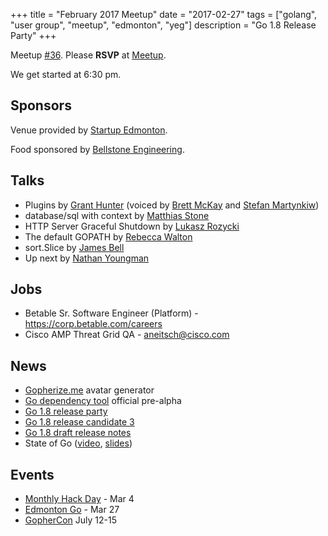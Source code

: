 +++
title = "February 2017 Meetup"
date = "2017-02-27"
tags = ["golang", "user group", "meetup", "edmonton", "yeg"]
description = "Go 1.8 Release Party"
+++

Meetup [#36](https://github.com/edmontongo/presentations/issues/54). Please **RSVP** at [Meetup](https://www.meetup.com/startupedmonton/events/jptkwlywdbkc/).

We get started at 6:30 pm.

## Sponsors 

Venue provided by [Startup Edmonton](http://www.startupedmonton.com/).

Food sponsored by [Bellstone Engineering](https://bellstone.ca/). 

## Talks

* Plugins by [Grant Hunter](https://github.com/grantdhunter) (voiced by [Brett McKay](https://github.com/mckayb24) and [Stefan Martynkiw](https://github.com/linster))
* database/sql with context by [Matthias Stone](https://github.com/matthias-stone)
* HTTP Server Graceful Shutdown by [Lukasz Rozycki](https://github.com/lukaszroz)
* The default GOPATH by [Rebecca Walton](https://github.com/waltonr8)
* sort.Slice by [James Bell](https://github.com/stellentus)
* Up next by [Nathan Youngman](https://github.com/nathany)

## Jobs

* Betable Sr. Software Engineer (Platform) - https://corp.betable.com/careers
* Cisco AMP Threat Grid QA - aneitsch@cisco.com

## News

* [Gopherize.me](https://gopherize.me/) avatar generator
* [Go dependency tool](https://github.com/golang/dep) official pre-alpha
* [Go 1.8 release party](https://github.com/golang/go/wiki/Go-1.8-Release-Party)
* [Go 1.8 release candidate 3](https://groups.google.com/forum/#!topic/golang-announce/ilVnFZO59nw)
* [Go 1.8 draft release notes](https://beta.golang.org/doc/go1.8)
* State of Go ([video](https://www.youtube.com/watch?v=tY4UKkgb5IY), [slides](https://talks.golang.org/2017/state-of-go.slide#1))

## Events

* [Monthly Hack Day](https://www.meetup.com/startupedmonton/events/qvnfrlywfbgb/) - Mar 4
* [Edmonton Go](https://www.meetup.com/startupedmonton/events/jptkwlywfbkc/) - Mar 27
* [GopherCon](https://gophercon.com/) July 12-15

